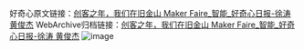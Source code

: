 好奇心原文链接：[创客之年，我们在旧金山 Maker Faire_智能_好奇心日报-徐涛 黄俊杰](https://www.qdaily.com/articles/512.html)
WebArchive归档链接：[创客之年，我们在旧金山 Maker Faire_智能_好奇心日报-徐涛 黄俊杰](http://web.archive.org/web/20170921091058/http://www.qdaily.com/articles/512.html)
![image](http://ww3.sinaimg.cn/large/007d5XDply1g3v42zp2mij30u04lte81)